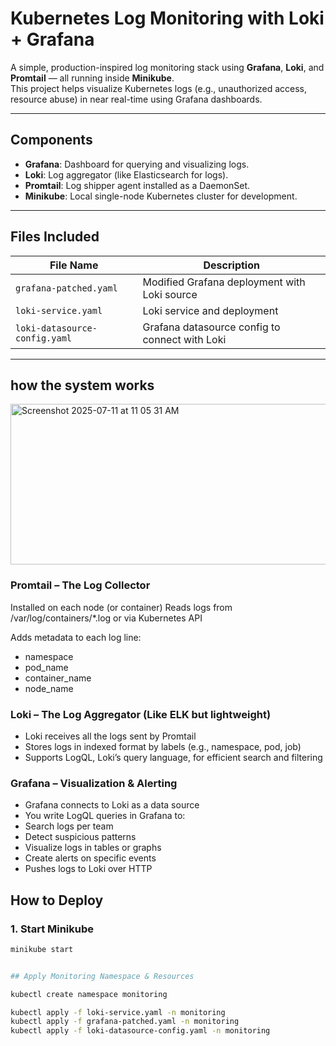 #  Kubernetes Log Monitoring with Loki + Grafana

A simple, production-inspired log monitoring stack using **Grafana**, **Loki**, and **Promtail** — all running inside **Minikube**.  
This project helps visualize Kubernetes logs (e.g., unauthorized access, resource abuse) in near real-time using Grafana dashboards.

---

##  Components

- **Grafana**: Dashboard for querying and visualizing logs.
- **Loki**: Log aggregator (like Elasticsearch for logs).
- **Promtail**: Log shipper agent installed as a DaemonSet.
- **Minikube**: Local single-node Kubernetes cluster for development.

---

##  Files Included

| File Name                  | Description |
|---------------------------|-------------|
| `grafana-patched.yaml`    | Modified Grafana deployment with Loki source |
| `loki-service.yaml`       | Loki service and deployment |
| `loki-datasource-config.yaml` | Grafana datasource config to connect with Loki |

---
##  how the system works

<img width="745" height="257" alt="Screenshot 2025-07-11 at 11 05 31 AM" src="https://github.com/user-attachments/assets/e376f153-ef21-4647-8efc-3846a34416e0" />

### Promtail – The Log Collector
Installed on each node (or container)
Reads logs from /var/log/containers/*.log or via Kubernetes API

Adds metadata to each log line:
- namespace
- pod_name
- container_name
- node_name

### Loki – The Log Aggregator (Like ELK but lightweight)

- Loki receives all the logs sent by Promtail
- Stores logs in indexed format by labels (e.g., namespace, pod, job)
- Supports LogQL, Loki’s query language, for efficient search and filtering
  

### Grafana – Visualization & Alerting
- Grafana connects to Loki as a data source
- You write LogQL queries in Grafana to:
-   Search logs per team
-   Detect suspicious patterns
-   Visualize logs in tables or graphs
-   Create alerts on specific events
-   Pushes logs to Loki over HTTP

##  How to Deploy

### 1. Start Minikube

```bash
minikube start


## Apply Monitoring Namespace & Resources

kubectl create namespace monitoring

kubectl apply -f loki-service.yaml -n monitoring
kubectl apply -f grafana-patched.yaml -n monitoring
kubectl apply -f loki-datasource-config.yaml -n monitoring
